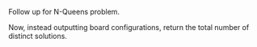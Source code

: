 Follow up for N-Queens problem.

Now, instead outputting board configurations, return the total number of distinct solutions.